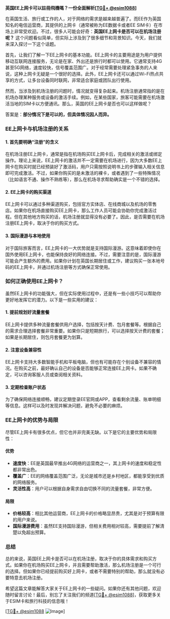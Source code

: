 **英国EE上网卡可以註冊飛機嗎？一份全面解析[[TG💪+ @esim1088](https://t.me/s/esim1088)]**

在英国生活、旅行或工作的人，对于网络的需求是越来越普遍了。而EE作为英国知名的电信运营商，其提供的上网卡（通常被称为EE数据卡或者EE SIM卡）在市场上非常受欢迎。不过，很多人可能会好奇：**英国EE上网卡是否可以在机场注册呢？** 这个问题看似简单，但实际上涉及到了很多细节和背景知识。今天，我们就来深入探讨一下这个话题。

首先，让我们了解一下EE上网卡的基本功能。EE上网卡的主要用途是为用户提供移动互联网连接服务，无论是在家、外出还是旅行时都可以使用。它通常支持4G甚至5G网络，速度较快，信号覆盖范围广。对于经常需要处理紧急事务的人来说，这种上网卡无疑是一个很好的选择。此外，EE上网卡还可以通过Wi-Fi热点共享的方式，让多台设备同时联网，非常适合家庭或团队出行使用。

然而，当涉及到机场注册的问题时，情况就变得复杂起来。机场注册通常指的是在机场办理某种服务或设备的激活手续。例如，在某些国家，旅客可能需要在机场激活当地的SIM卡以方便通讯。那么，英国的EE上网卡是否也可以这样做呢？

答案是：**部分情况下是可以的，但具体情况因人而异。**

### **EE上网卡与机场注册的关系**

#### **1. 首先要明确“注册”的含义**
在机场注册EE上网卡，通常是指在机场购买EE上网卡后，完成相关的激活或绑定操作。理论上来说，EE上网卡的激活并不一定需要在机场进行，因为大多数EE上网卡在购买时就已经预装好了激活码，用户只需按照说明书上的步骤输入相关信息即可完成激活。不过，如果你购买的是未激活的裸卡，或者遇到了一些特殊情况（比如语言不通、操作不熟练等），那么在机场寻求帮助确实是一个不错的选择。

#### **2. EE上网卡的购买渠道**
EE上网卡可以通过多种渠道购买，包括官方实体店、在线商城以及机场的零售店。如果你在机场直接购买EE上网卡，那么工作人员可能会协助你完成激活过程。但在其他地方购买的话，机场注册就显得没有必要了。因此，是否需要在机场注册EE上网卡，取决于你的购买方式。

#### **3. 国际漫游与本地使用**
对于国际旅客而言，EE上网卡的一大优势就是支持国际漫游。这意味着即使你在国外使用EE上网卡，也能保持良好的网络连接。不过，需要注意的是，国际漫游可能会产生额外的费用。如果你计划在英国长期居住或工作，建议购买一张本地号码的EE上网卡，并通过机场注册等方式确保正常使用。

### **如何正确使用EE上网卡？**

虽然EE上网卡的功能强大，但在实际使用过程中，还是有一些小技巧可以帮助你更好地发挥它的潜力。以下是一些实用的建议：

#### **1. 提前规划好流量套餐**
EE上网卡提供多种流量套餐供用户选择，包括按天计费、包月套餐等。根据自己的需求合理选择套餐非常重要。如果你只是短期旅行，可以选择按天计费的套餐；如果是长期居住，则包月套餐更为划算。

#### **2. 注意设备兼容性**
EE上网卡支持大多数智能手机和平板电脑，但也有可能存在个别设备不兼容的情况。在购买之前，最好确认自己的设备是否能够正常连接EE上网卡。如果不确定，可以咨询客服人员或查阅相关资料。

#### **3. 定期检查账户状态**
为了确保网络连接顺畅，建议定期登录EE官网或APP，查看剩余流量、账单明细等信息。这样可以及时发现并解决问题，避免不必要的麻烦。

### **EE上网卡的优势与局限**

尽管EE上网卡有很多优点，但它也并非完美无缺。以下是它的主要优势和局限性：

#### **优势**
- **速度快**：EE是英国最早推出4G网络的运营商之一，其上网卡的速度和稳定性都非常出色。
- **覆盖广**：EE的网络覆盖范围广泛，无论是城市还是乡村地区，都能享受到优质的网络服务。
- **灵活性高**：用户可以根据自身需求自由切换不同的流量套餐，非常方便。

#### **局限**
- **价格较高**：相比其他运营商，EE上网卡的价格略显昂贵，尤其是对于预算有限的用户来说。
- **国际漫游费用**：虽然EE支持国际漫游，但相关费用相对较高，需要提前了解清楚以免超出预算。

### **总结**

总的来说，英国EE上网卡是否可以在机场注册，取决于你的具体需求和购买方式。如果你在机场购买EE上网卡，并且需要帮助激活，那么机场注册是一个可行的选择。但如果你已经提前购买好上网卡，或者不需要特别的帮助，那么就没有必要特意去机场注册。

希望这篇文章能解答大家关于EE上网卡的一些疑问。如果你还有其他问题，欢迎随时留言讨论！最后，别忘了关注我们的频道[[TG💪+ @esim1088](https://t.me/s/esim1088)]，获取更多关于ESIM卡和旅行科技的信息哦！

[[TG💪+ @esim1088](https://t.me/s/esim1088) ![Image](https://i.postimg.cc/4NQfJmqS/Snipaste-2025-05-13-00-14-12.png)]